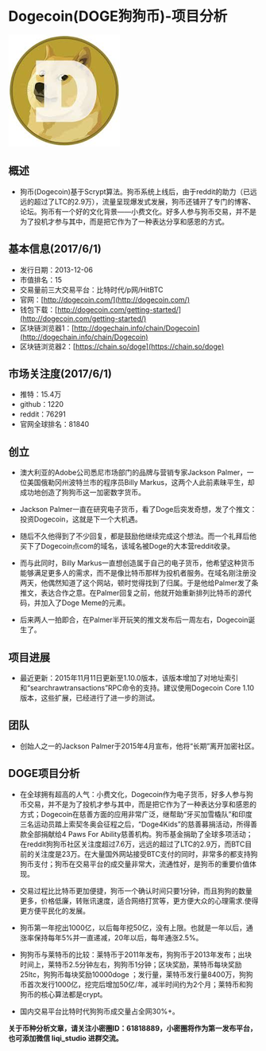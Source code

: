 Dogecoin(DOGE狗狗币)-项目分析
=====

![dogecoin-logo](../logo/dogecoin-logo.jpg)

概述
-----
* 狗币(Dogecoin)基于Scrypt算法。狗币系统上线后，由于reddit的助力（已远远的超过了LTC的2.9万），流量呈现爆发式发展，狗币还铺开了专门的博客、论坛。狗币有一个好的文化背景——小费文化。好多人参与狗币交易，并不是为了投机才参与其中，而是把它作为了一种表达分享和感恩的方式。


基本信息(2017/6/1)
----
* 发行日期：2013-12-06
* 市值排名：15
* 交易量前三大交易平台：比特时代/p网/HitBTC
* 官网：[http://dogecoin.com/](http://dogecoin.com/)
* 钱包下载：[http://dogecoin.com/getting-started/](http://dogecoin.com/getting-started/)
* 区块链浏览器1：[http://dogechain.info/chain/Dogecoin](http://dogechain.info/chain/Dogecoin)   
* 区块链浏览器2：[https://chain.so/doge](https://chain.so/doge)

市场关注度(2017/6/1)
-----
* 推特：15.4万
* github：1220
* reddit：76291
* 官网全球排名：81840

创立
-----
* 澳大利亚的Adobe公司悉尼市场部门的品牌与营销专家Jackson Palmer，一位美国俄勒冈州波特兰市的程序员Billy Markus，这两个人此前素昧平生，却成功地创造了狗狗币这一加密数字货币。

* Jackson Palmer一直在研究电子货币，看了Doge后突发奇想，发了个推文：投资Dogecoin，这就是下一个大机遇。

* 随后不久他得到了不少回复，都是鼓励他继续完成这个想法。而一个礼拜后他买下了Dogecoin点com的域名，该域名被Doge的大本营reddit收录。

* 而与此同时，Billy Markus一直想创造属于自己的电子货币，他希望这种货币能够满足更多人的需求，而不是像比特币那样为投机者服务。在域名刚注册没两天，他偶然知道了这个网站，顿时觉得找到了归属。于是他给Palmer发了条推文，表达合作之意。在Palmer回复之前，他就开始重新排列比特币的源代码，并加入了Doge Meme的元素。

* 后来两人一拍即合，在Palmer半开玩笑的推文发布后一周左右，Dogecoin诞生了。

项目进展
-----
* 最近更新：2015年11月11日更新至1.10.0版本，该版本增加了对地址索引和“searchrawtransactions”RPC命令的支持。建议使用Dogecoin Core 1.10版本，这些扩展，已经进行了进一步的测试。

团队
------
* 创始人之一的Jackson Palmer于2015年4月宣布，他将“长期”离开加密社区。

DOGE项目分析
-----
* 在全球拥有超高的人气：小费文化，Dogecoin作为电子货币，好多人参与狗币交易，并不是为了投机才参与其中，而是把它作为了一种表达分享和感恩的方式；Dogecoin在慈善方面的应用非常广泛，继帮助“牙买加雪橇队”和印度三名运动员踏上索契冬奥会征程之后，“Doge4Kids”的慈善募捐活动，所得善款全部捐献给4 Paws For Ability慈善机构。狗币基金捐助了全球多项活动；在reddit狗狗币社区关注度超过7.6万，远远的超过了LTC的2.9万，而BTC目前的关注度是23万。在大量国外网站接受BTC支付的同时，非常多的都支持狗狗币支付；狗币在交易平台的成交量非常大，流通性好，是狗币的重要价值体现。

* 交易过程比比特币更加便捷，狗币一个确认时间只要1分钟，而且狗狗的数量更多，价格低廉，转账讯速度，适合网络打赏等，更方便大众的心理需求.使得更方便平民化的发展。

* 狗币第一年挖出1000亿，以后每年挖50亿，没有上限。也就是一年以后，通涨率保持每年5%并一直递减，20年以后，每年通涨2.5%。

* 狗狗币与莱特币的比较：莱特币于2011年发布，狗狗币于2013年发布；出块时间上，莱特币2.5分钟左右，狗狗币1分钟；区块奖励，莱特币每块奖励25ltc，狗狗币每块奖励10000doge ；发行量，莱特币发行量8400万，狗狗币首次发行1000亿，挖完后增加50亿/年，减半时间约为2个月；莱特币和狗狗币的核心算法都是crypt。

* 国内交易平台比特时代狗狗币成交量占全网30%+。



**关于币种分析文章，请关注小密圈ID：61818889，小密圈将作为第一发布平台，也可添加微信 liqi_studio 进群交流。**

